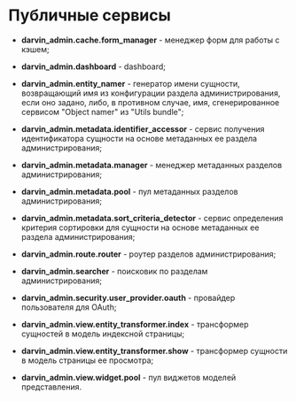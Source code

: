 Публичные сервисы
=================

- **darvin_admin.cache.form_manager** - менеджер форм для работы с кэшем;


- **darvin_admin.dashboard** - dashboard;


- **darvin_admin.entity_namer** - генератор имени сущности, возвращающий имя из конфигурации раздела администрирования,
 если оно задано, либо, в противном случае, имя, сгенерированное сервисом "Object namer" из "Utils bundle";


- **darvin_admin.metadata.identifier_accessor** - сервис получения идентификатора сущности на основе метаданных ее
 раздела администрирования;


- **darvin_admin.metadata.manager** - менеджер метаданных разделов администрирования;


- **darvin_admin.metadata.pool** - пул метаданных разделов администрирования;


- **darvin_admin.metadata.sort_criteria_detector** - сервис определения критерия сортировки для сущности на основе
 метаданных ее раздела администрирования;


- **darvin_admin.route.router** - роутер разделов администрирования;


- **darvin_admin.searcher** - поисковик по разделам администрирования;


- **darvin_admin.security.user_provider.oauth** - провайдер пользователя для OAuth;


- **darvin_admin.view.entity_transformer.index** - трансформер сущностей в модель индексной страницы;


- **darvin_admin.view.entity_transformer.show** - трансформер сущности в модель страницы ее просмотра;


- **darvin_admin.view.widget.pool** - пул виджетов моделей представления.
